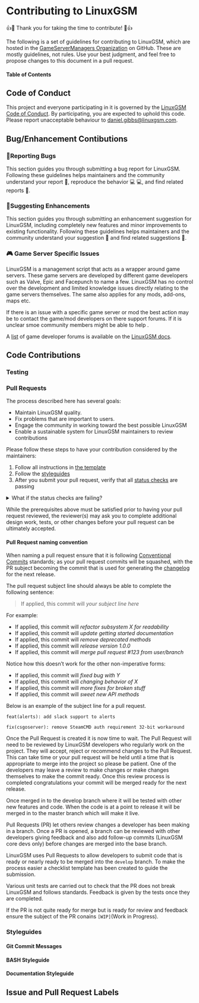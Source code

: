 
# Contributing to LinuxGSM

👍🎉 Thank you for taking the time to contribute! 🎉👍

The following is a set of guidelines for contributing to LinuxGSM, which are hosted in the [GameServerManagers Organization](https://github.com/gameservermanagers) on GitHub. These are mostly guidelines, not rules. Use your best judgment, and feel free to propose changes to this document in a pull request.

#### Table of Contents

## Code of Conduct

This project and everyone participating in it is governed by the [LinuxGSM Code of Conduct](https://github.com/atom/linuxgsm/blob/master/CODE_OF_CONDUCT.md). By participating, you are expected to uphold this code. Please report unacceptable behaviour to [daniel.gibbs@linuxgsm.com](mailto:daniel.gibbs@linuxgsm.com).

## Bug/Enhancement Contibutions
###  🐛Reporting Bugs

This section guides you through submitting a bug report for LinuxGSM. Following these guidelines helps maintainers and the community understand your report  📝, reproduce the behavior  💻  💻, and find related reports  🔎.

### 🎉Suggesting Enhancements

This section guides you through submitting an enhancement suggestion for LinuxGSM, including completely new features and minor improvements to existing functionality. Following these guidelines helps maintainers and the community understand your suggestion 📝 and find related suggestions 🔎.

### :video_game: Game Server Specific Issues
LinuxGSM is a management script that acts as a wrapper around game servers. These game servers are developed by different game developers such as Valve, Epic and Facepunch to name a few. LinuxGSM has no control over the development and limited knowledge issues directly relating to the game servers themselves. The same also applies for any mods, add-ons, maps etc. 

If there is an issue with a specific game server or mod the best action may be to contact the game/mod developers on there support forums. If it is unclear smoe community members might be able to help . 

A [list](https://docs.linuxgsm.com/support/game-server) of game developer forums is available on the [LinuxGSM docs](https://docs.linuxgsm.com/support/game-server).

## Code Contributions
### Testing
### Pull Requests

The process described here has several goals:

- Maintain LinuxGSM quality.
- Fix problems that are important to users.
- Engage the community in working toward the best possible LinuxGSM
- Enable a sustainable system for LinuxGSM maintainers to review contributions

Please follow these steps to have your contribution considered by the maintainers:

1. Follow all instructions in [the template](PULL_REQUEST_TEMPLATE.md)
2. Follow the [styleguides](#styleguides)
3. After you submit your pull request, verify that all [status checks](https://help.github.com/articles/about-status-checks/) are passing 
<details><summary>What if the status checks are failing?</summary>If a status check is failing, and you believe that the failure is unrelated to your change, please leave a comment on the pull request explaining why you believe the failure is unrelated. A maintainer will re-run the status check for you. If we conclude that the failure was a false positive, then we will open an issue to track that problem with our status check suite.</details>

While the prerequisites above must be satisfied prior to having your pull request reviewed, the reviewer(s) may ask you to complete additional design work, tests, or other changes before your pull request can be ultimately accepted.
#### Pull Request naming convention
When naming a pull request ensure that it is following [Conventional Commits](https://www.conventionalcommits.org/) standards; as your pull request commits will be squashed, with the PR subject becoming the commit that is used for generating the [changelog](https://github.com/GameServerManagers/LinuxGSM/releases) for the next release.

The pull request subject line should always be able to complete the following sentence:

> If applied, this commit will *your subject line here*

For example:

-   If applied, this commit will  _refactor subsystem X for readability_
-   If applied, this commit will  _update getting started documentation_
-   If applied, this commit will  _remove deprecated methods_
-   If applied, this commit will  _release version 1.0.0_
-   If applied, this commit will  _merge pull request #123 from user/branch_

Notice how this doesn’t work for the other non-imperative forms:

-   If applied, this commit will  _fixed bug with Y_
-   If applied, this commit will  _changing behavior of X_
-   If applied, this commit will  _more fixes for broken stuff_
-   If applied, this commit will  _sweet new API methods_

Below is an example of the subject line for a pull request.
```
feat(alerts): add slack support to alerts
```
```
fix(csgoserver): remove SteamCMD auth requirement 32-bit workaround 
```
Once the Pull Request is created it is now time to wait. The Pull Request will need to be reviewed by LinuxGSM developers who regularly work on the project. They will accept, reject or recommend changes to the Pull Request. This can take time or your pull request will be held until a time that is appropriate to merge into the project so please be patient. One of the developers may leave a review to make changes or make changes themselves to make the commit ready. Once this review process is completed congratulations your commit will be merged ready for the next release.

Once merged in to the develop branch where it will be tested with other new features and code. When the code is at a point to release it will be merged in to the master branch which will make it live.

Pull Requests (PR) let others review changes a developer has been making in a branch. Once a PR is opened, a branch can be reviewed with other developers giving feedback and also add follow-up commits (LinuxGSM core devs only) before changes are merged into the base branch.

LinuxGSM uses Pull Requests to allow developers to submit code that is ready or nearly ready to be merged into the `develop` branch. To make the process easier a checklist template has been created to guide the submission.

Various unit tests are carried out to check that the PR does not break LinuxGSM and follows standards. Feedback is given by the tests once they are completed.

If the PR is not quite ready for merge but is ready for review and feedback ensure the subject of the PR conains `[WIP]`(Work in Progress).
### Styleguides
#### Git Commit Messages
#### BASH Styleguide
#### Documentation Styleguide
## Issue and Pull Request Labels
